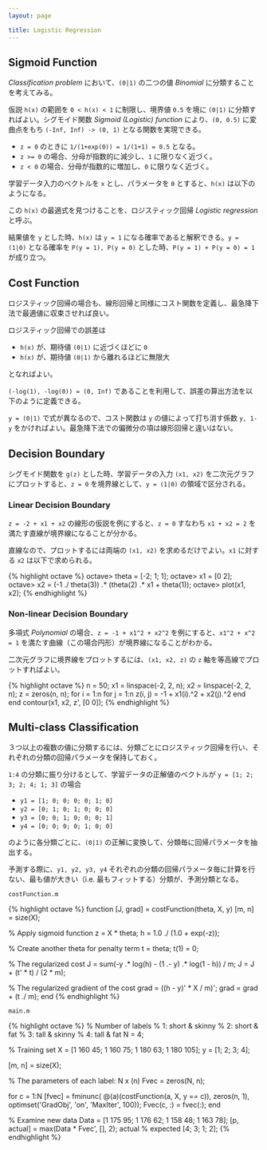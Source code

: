 ```yaml
---
layout: page

title: Logistic Regression
---
```


<script type="text/x-mathjax-config">
  MathJax.Hub.Config({ tex2jax: { inlineMath: [['$','$'], ["\\(","\\)"]] } });
</script>
<script type="text/javascript"
  src="http://cdn.mathjax.org/mathjax/latest/MathJax.js?config=TeX-AMS_HTML">
</script>

## Sigmoid Function

_Classification problem_ において、`(0|1)` の二つの値 _Binomial_ に分類することを考えてみる。

仮説 `h(x)` の範囲を `0 < h(x) < 1` に制限し、境界値 `0.5` を境に `(0|1)` に分類すればよい。シグモイド関数 _Sigmoid (Logistic) function_ により、`(0, 0.5)` に変曲点をもち `(-Inf, Inf) -> (0, 1)` となる関数を実現できる。

<script type="math/tex; mode=display" id="MathJax-Element-sigmoid">
g(z) = \frac{1}{1 + e^{-z}} \\
\lim_{z \to \infty} g(z) = 1 \\
\lim_{z \to -{\infty}} g(z) = 0 \\
</script>

* `z = 0` のときに `1/(1+exp(0)) = 1/(1+1) = 0.5` となる。
* `z >= 0` の場合、分母が指数的に減少し、`1` に限りなく近づく。
* `z < 0` の場合、分母が指数的に増加し、`0` に限りなく近づく。

学習データ入力のベクトルを `x` とし、パラメータを `θ` とすると、`h(x)` は以下のようになる。

<script type="math/tex; mode=display" id="MathJax-Element-sigimoid_hypothesis">
h_{\theta}(x) = g({\theta}_0 + {\theta}_1 x_1 + {\theta}_2 x_2 + ...) \\
h_{\theta}(x) = g({\theta}^T x) = \frac{1}{1 + e^{- { {\theta}^T x } } } \\
</script>

この `h(x)` の最適式を見つけることを、ロジスティック回帰 _Logistic regression_ と呼ぶ。

結果値を `y` とした時、`h(x)` は `y = 1` になる確率であると解釈できる。`y = (1|0)` となる確率を `P(y = 1), P(y = 0)` とした時、`P(y = 1) + P(y = 0) = 1` が成り立つ。

<script type="math/tex; mode=display" id="MathJax-Element-sigmoid_probability">
P(y = 1) + P(y = 0) = 1 \\
h_{\theta}(x) = P(y = 1) = 0.5 \ldots P(y = 0) = 1 - 0.5 = 0.5 \\
h_{\theta}(x) = P(y = 1) = 0.3 \ldots P(y = 0) = 1 - 0.3 = 0.7 \\
</script>

## Cost Function

ロジスティック回帰の場合も、線形回帰と同様にコスト関数を定義し、最急降下法で最適値に収束させれば良い。

ロジスティック回帰での誤差は

* `h(x)` が、期待値 `(0|1)` に近づくほどに `0`
* `h(x)` が、期待値 `(0|1)` から離れるほどに無限大

となればよい。

`(-log(1), -log(0)) = (0, Inf)` であることを利用して、誤差の算出方法を以下のように定義できる。

<script type="math/tex; mode=display" id="MathJax-Element-logistic_function_error_def">
\left\{
  \begin{array}{l l}
  -log(h_{\theta}(x))     & \text{if $y = 1$} \\
  -log(1 - h_{\theta}(x)) & \text{if $y = 0$} \\
  \end{array} \\
\right.
</script>

`y = (0|1)` で式が異なるので、コスト関数は `y` の値によって打ち消す係数 `y, 1-y` をかければよい。最急降下法での偏微分の項は線形回帰と違いはない。

<script type="math/tex; mode=display" id="MathJax-Element-logistic_function_cost">
J(\theta) = \frac{1}{m} {\sum_{i=1}^{m} [ -log(h_{\theta}(x^{(i)}))(y^{(i)}) - log(1 - h_{\theta}(x^{(i)})) (1 - y^{(i)}) ] } \\
\theta_{j} := \theta_{j} - \alpha \left( {\partial J(\theta) \over \partial \theta_{j}} \right) \\
{\partial J(\theta) \over \partial \theta_{j}} = \frac{1}{m} {\sum_{i=1}^{m} (h_{\theta}(x^{(i)}) - y^{(i)})x_{j}^{(i)} } \\
</script>

## Decision Boundary

シグモイド関数を `g(z)` とした時、学習データの入力 `(x1, x2)` を二次元グラフにプロットすると、`z = 0` を境界線として、`y = (1|0)` の領域で区分される。

### Linear Decision Boundary

`z = -2 + x1 + x2` の線形の仮説を例にすると、`z = 0` すなわち `x1 + x2 = 2` を満たす直線が境界線になることが分かる。

<script type="math/tex; mode=display" id="MathJax-Element-decision_boundary_linear">
\theta = \begin{bmatrix}
  -2 \\
  1 \\
  1 \\
\end{bmatrix} \\
h_{\theta}(x) = g(-2 + {\theta}_1 x_1 + {\theta}_2 x_2) \\
z = -2 + x_1 + x_2 = 0 \\
\begin{array}{l l}
y = 1 & x_1 + x_2 > 2 & (0, 3), (1, 2), (2, 1), \ldots \\
y = 0.5 & x_1 + x_2 = 2 & (0, 2), (1, 1), (2, 0), \ldots \\
y = 0 & x_1 + x_2 < 2 & (0, 1), (1, 0) \ldots \\
\end{array}
</script>

直線なので、プロットするには両端の `(x1, x2)` を求めるだけでよい。`x1` に対する `x2` は以下で求められる。

<script type="math/tex; mode=display" id="MathJax-Element-decision_boundary_linear_plotting">
\begin{align}
{\theta}_0 + {\theta}_1 x_1 + {\theta}_1 x_2 & = 0 \\
x_2 & = -{ \frac{1}{ {\theta}_2 } } ( {\theta}_0 + {\theta}_1 x_1 ) \\
\end{align}
</script>

{% highlight octave %}
octave> theta = [-2; 1; 1];
octave> x1 = [0 2];
octave> x2 = (-1 ./ theta(3)) .* (theta(2) .* x1 + theta(1));
octave> plot(x1, x2);
{% endhighlight %}

### Non-linear Decision Boundary

多項式 _Polynomial_ の場合、`z = -1 + x1^2 + x2^2` を例にすると、`x1^2 + x^2 = 1` を満たす曲線（この場合円形）が境界線になることがわかる。

<script type="math/tex; mode=display" id="MathJax-Element-decision_boundary_nonlinear">
\theta = \begin{bmatrix}
  -1 \\
  0 \\
  0 \\
  1 \\
  0 \\
  1 \\
\end{bmatrix} \\
h_{\theta}(x) = g(-1 + {\theta}_1 x_1 + {\theta}_2 x_2 + {\theta}_3 x_{1}^2 + {\theta}_4 x_{1} x_{2} + {\theta}_5 x_{2}^2) \\
z = -1 + x_{1}^2 + x_{2}^2 = 0 \\
\begin{array}{l l}
y = 1 & x_{1}^2 + x_{2}^2 > 1 & (-2, 0), (0, -2), (2, 0), (0, 2), \ldots \\
y = 0.5 & x_{1}^2 + x_{2}^2 = 1 & (-1, 0), (0, -1), (1, 0), (0, 1), \ldots \\
y = 0 & x_{1}^2 + x_{2}^2 < 1 & (-0.5, 0), (0, -0.5), (0.5, 0), (0, 0.5), \ldots \\
\end{array}
</script>

二次元グラフに境界線をプロットするには、`(x1, x2, z)` の `z` 軸を等高線でプロットすればよい。

{% highlight octave %}
n = 50;
x1 = linspace(-2, 2, n);
x2 = linspace(-2, 2, n);
z = zeros(n, n);
for i = 1:n
  for j = 1:n
    z(i, j) = -1 + x1(i).^2 + x2(j).^2
  end
end
contour(x1, x2, z', [0 0]);
{% endhighlight %}

## Multi-class Classification

３つ以上の複数の値に分類するには、分類ごとにロジスティック回帰を行い、それぞれの分類の回帰パラメータを保持しておく。

`1:4` の分類に振り分けるとして、学習データの正解値のベクトルが `y = [1; 2; 3; 2; 4; 1; 3]` の場合

* `y1 = [1; 0; 0; 0; 0; 1; 0]`
* `y2 = [0; 1; 0; 1; 0; 0; 0]`
* `y3 = [0; 0; 1; 0; 0; 0; 1]`
* `y4 = [0; 0; 0; 0; 1; 0; 0]`

のように各分類ごとに、`(0|1)` の正解に変換して、分類毎に回帰パラメータを抽出する。

予測する際に、`y1, y2, y3, y4` それぞれの分類の回帰パラメータ毎に計算を行ない、最も値が大きい（i.e. 最もフィットする）分類が、予測分類となる。

`costFunction.m`

{% highlight octave %}
function [J, grad] = costFunction(theta, X, y)
  [m, n] = size(X);

  % Apply sigmoid function
  z = X * theta;
  h = 1.0 ./ (1.0 + exp(-z));

  % Create another theta for penalty term
  t = theta;
  t(1) = 0;

  % The regularized cost
  J = sum(-y .* log(h) - (1 .- y) .* log(1 - h)) / m;
  J = J + (t' * t) / (2 * m);

  % The regularized gradient of the cost
  grad = ((h - y)' * X / m)';
  grad = grad + (t ./ m);
end
{% endhighlight %}

`main.m`

{% highlight octave %}
% Number of labels
%   1: short & skinny
%   2: short & fat
%   3: tall & skinny
%   4: tall & fat
N = 4;

% Training set
X = [1 160 45; 1 160 75; 1 180 63; 1 180 105];
y = [1; 2; 3; 4];

[m, n] = size(X);

% The parameters of each label: N x (n)
Fvec = zeros(N, n);

for c = 1:N
  [fvec] = fminunc(
      @(a)(costFunction(a, X, y == c)),
      zeros(n, 1),
      optimset('GradObj', 'on', 'MaxIter', 100));
  Fvec(c, :) = fvec(:);
end

% Examine new data
Data = [1 175 95; 1 176 62; 1 158 48; 1 163 78];
[p, actual] = max(Data * Fvec', [], 2);
actual % expected [4; 3; 1; 2];
{% endhighlight %}

